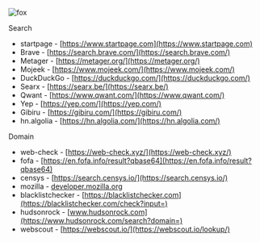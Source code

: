 ![fox](https://github.com/user-attachments/assets/a05d34c6-9ca3-4206-9dac-ae21858ca25e)

Search
* startpage - [https://www.startpage.com](https://www.startpage.com)
* Brave - [https://search.brave.com/](https://search.brave.com/)
* Metager - [https://metager.org/](https://metager.org/)
* Mojeek - [https://www.mojeek.com/](https://www.mojeek.com/)
* DuckDuckGo - [https://duckduckgo.com/](https://duckduckgo.com/)
* Searx - [https://searx.be/](https://searx.be/)
* Qwant - [https://www.qwant.com/](https://www.qwant.com/)
* Yep - [https://yep.com/](https://yep.com/)
* Gibiru - [https://gibiru.com/](https://gibiru.com/)
* hn.algolia - [https://hn.algolia.com/](https://hn.algolia.com/)

Domain
* web-check - [https://web-check.xyz/](https://web-check.xyz/)
* fofa - [https://en.fofa.info/result?qbase64](https://en.fofa.info/result?qbase64)
* censys - [https://search.censys.io/](https://search.censys.io/)
* mozilla - [developer.mozilla.org](https://developer.mozilla.org/en-US/)
* blacklistchecker - [https://blacklistchecker.com](https://blacklistchecker.com/check?input=)
* hudsonrock - [www.hudsonrock.com](https://www.hudsonrock.com/search?domain=)
* webscout - [https://webscout.io/](https://webscout.io/lookup/)






